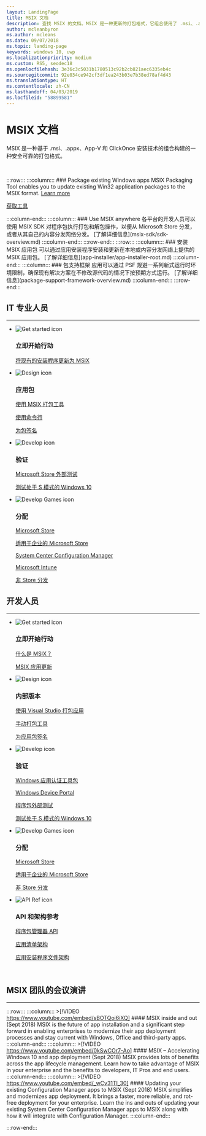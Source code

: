 ```yaml
---
layout: LandingPage
title: MSIX 文档
description: 查找 MSIX 的文档。MSIX 是一种更新的打包格式，它组合使用了 .msi、.appx、App-V 和 ClickOnce 安装技术，既安全又可靠。
author: mcleanbyron
ms.author: mcleans
ms.date: 09/07/2018
ms.topic: landing-page
keywords: windows 10, uwp
ms.localizationpriority: medium
ms.custom: RS5, seodec18
ms.openlocfilehash: 3e36c3c5031b1780513c92b2cb821aec6335eb4c
ms.sourcegitcommit: 92e034ce942cf3df1ea243b03e7b38ed78af4d43
ms.translationtype: HT
ms.contentlocale: zh-CN
ms.lasthandoff: 04/03/2019
ms.locfileid: "58899581"
---
```

# <a name="msix-documentation"></a>MSIX 文档
MSIX 是一种基于 .msi、.appx、App-V 和 ClickOnce 安装技术的组合构建的一种安全可靠的打包格式。 

<br>

:::row:::
    :::column:::
        ### Package existing Windows apps
        MSIX Packaging Tool enables you to update existing Win32 application packages to the MSIX format. [Learn more](mpt-overview.md)
<div class="nextstepaction"><p><a class="x-hidden-focus" href="https://www.microsoft.com/en-us/p/msix-packaging-tool/9n5lw3jbcxkf" data-linktype="external">获取工具</a></p></div>
    :::column-end:::
    :::column:::
        ### Use MSIX anywhere
各平台的开发人员可以使用 MSIX SDK 对程序包执行打包和解包操作，以便从 Microsoft Store 分发，或者从其自己的内容分发网络分发。 [了解详细信息](msix-sdk/sdk-overview.md)
    :::column-end:::
:::row-end:::
:::row:::
        :::column:::
        ### 安装 MSIX 应用包 可以通过应用安装程序安装和更新在本地或内容分发网络上提供的 MSIX 应用包。 [了解详细信息](app-installer/app-installer-root.md)
    :::column-end:::
    :::column:::
    ### 包支持框架 应用可以通过 PSF 规避一系列新式运行时环境限制，确保现有解决方案在不修改源代码的情况下按预期方式运行。 [了解详细信息](package-support-framework-overview.md)
    :::column-end:::
:::row-end:::

<br>

<a name="get-started"></a>
<h2>IT 专业人员</h2>
<hr />
<ul class="panelContent cardsF">
<li>
                <div class="cardSize">
                    <div class="cardPadding">
                        <div class="card">
                            <div class="cardImageOuter">
                                <div class="cardImage">
                                    <img alt="Get started icon" src="/media/common/i_get-started.svg?branch=master" data-linktype="absolute-path">
                                </div>
                            </div>
                            <div class="cardText">
                                <h3>立即开始行动</h3>                                
                <p>
                                    <a href="/en-us/windows/msix/packaging-tool/create-app-package-msi-vm" data-linktype="absolute-path">将现有的安装程序更新为 MSIX</a>
                                </p>
                            </div>
                        </div>
                    </div>
                </div>
            </li>
            <li class="x-hidden-focus">
                <div class="cardSize">
                    <div class="cardPadding">
                        <div class="card">
                            <div class="cardImageOuter">
                                <div class="cardImage">
                                    <img alt="Design icon" src="/media/common/i_management.svg?branch=master" data-linktype="absolute-path">
                                </div>
                            </div>
                            <div class="cardText">
                                <h3>应用包</h3>
                                <p>
                                    <a href="/en-us/windows/msix/mpt-overview" data-linktype="absolute-path">使用 MSIX 打包工具</a>
                                </p>
                                <p>
                                    <a href="/en-us/windows/msix/packaging-tool/package-conversion-cli" data-linktype="absolute-path">使用命令行</a>
                                </p>
                                <p>
                                    <a href="/en-us/windows/uwp/packaging/sign-app-package-using-signtool?context=/windows/msix/render" data-linktype="absolute-path">为包签名</a>
                                </p>
                            </div>
                        </div>
                    </div>
                </div>
            </li>
            <li>
                <div class="cardSize">
                    <div class="cardPadding">
                        <div class="card">
                            <div class="cardImageOuter">
                                <div class="cardImage">
                                    <img alt="Develop icon" src="/media/common/i_code-edit.svg?branch=master" data-linktype="absolute-path">
                                </div>
                            </div>
                            <div class="cardText">
                                <h3>验证</h3>
                                <p>
                                    <a href="/en-us/windows/uwp/publish/package-flights?context=/windows/msix/render" data-linktype="absolute-path">Microsoft Store 外部测试</a>
                                </p>
                                <p>
                                    <a href="/en-us/windows/uwp/porting/desktop-to-uwp-test-windows-s?context=/windows/msix/render#first-download-the-policies-and-then-choose-one" data-linktype="absolute-path">测试处于 S 模式的 Windows 10</a>
                                </p>
                            </div>
                        </div>
                    </div>
                </div>
            </li>
            <li>
                <div class="cardSize">
                    <div class="cardPadding">
                        <div class="card">
                            <div class="cardImageOuter">
                                <div class="cardImage">
                                    <img alt="Develop Games icon" src="/media/common/i_build.svg?branch=master" data-linktype="absolute-path">
                                </div>
                            </div>
                            <div class="cardText">
                                <h3>分配</h3>
                                <p>
                                    <a href="/en-us/windows/uwp/publish/app-submissions?context=/windows/msix/render" data-linktype="absolute-path">Microsoft Store</a>
                                </p>
                                <p>
                                    <a href="/en-us/windows/uwp/publish/distribute-lob-apps-to-enterprises?context=/windows/msix/render" data-linktype="absolute-path">适用于企业的 Microsoft Store</a>
                                </p>
                                <p>
                                    <a href="/en-us/sccm/apps/understand/introduction-to-application-management?context=/windows/msix/render" data-linktype="absolute-path">System Center Configuration Manager</a>
                                </p>
                                <p>
                                    <a href="/en-us/intune/introduction-intune?context=/windows/msix/render" data-linktype="absolute-path">Microsoft Intune</a>
                                </p>
                                <p>
                                    <a href="/en-us/windows/msix/app-installer/app-installer-file-overview" data-linktype="absolute-path">非 Store 分发</a>
                                </p>
                            </div>
                        </div>
                    </div>
                </div>
            </li>
</ul>

<h2>开发人员</h2>
<hr />

<ul class="panelContent cardsF">
<li>
                <div class="cardSize">
                    <div class="cardPadding">
                        <div class="card">
                            <div class="cardImageOuter">
                                <div class="cardImage">
                                    <img alt="Get started icon" src="/media/common/i_get-started.svg?branch=master" data-linktype="absolute-path">
                                </div>
                            </div>
                            <div class="cardText">
                                <h3>立即开始行动</h3>
                                <p>
                                    <a href="/en-us/windows/msix/overview">什么是 MSIX？</a>
                                </p>
                                <p>
                                    <a href="/en-us/windows/msix/app-package-updates?context=/windows/msix/render">MSIX 应用更新</a>
                                </p>
                            </div>
                        </div>
                    </div>
                </div>
            </li>
    <li>
                <div class="cardSize">
                    <div class="cardPadding">
                        <div class="card">
                            <div class="cardImageOuter">
                                <div class="cardImage">
                                    <img alt="Design icon" src="/media/common/i_management.svg?branch=master" data-linktype="absolute-path">
                                </div>
                            </div>
                            <div class="cardText">
                                <h3>内部版本</h3>
                                <p>
                                    <a href="/en-us/windows/uwp/packaging/packaging-uwp-apps?context=/windows/msix/render" data-linktype="absolute-path">使用 Visual Studio 打包应用</a>
                                </p>
                                <p>
                                    <a href="/en-us/windows/uwp/packaging/manual-packaging-root?context=/windows/msix/render" data-linktype="absolute-path">手动打包工具</a>
                                </p>
                                <p>
                                    <a href="/en-us/windows/uwp/packaging/sign-app-package-using-signtool?context=/windows/msix/render" data-linktype="absolute-path">为应用包签名</a>
                                </p>
                            </div>
                        </div>
                    </div>
                </div>
            </li>
    <li>
                <div class="cardSize">
                    <div class="cardPadding">
                        <div class="card">
                            <div class="cardImageOuter">
                                <div class="cardImage">
                                    <img alt="Develop icon" src="/media/common/i_code-edit.svg?branch=master" data-linktype="absolute-path">
                                </div>
                            </div>
                            <div class="cardText">
                                <h3>验证</h3>
                                <p>
                                    <a href="/en-us/windows/uwp/debug-test-perf/windows-app-certification-kit?context=/windows/msix/render" data-linktype="absolute-path">Windows 应用认证工具包</a>
                                </p>
                                <p>
                                    <a href="/en-us/windows/uwp/debug-test-perf/device-portal?context=/windows/msix/render" data-linktype="absolute-path">Windows Device Portal</a>
                                </p>
                                <p>
                                    <a href="/en-us/windows/uwp/publish/package-flights?context=/windows/msix/render" data-linktype="absolute-path">程序包外部测试</a>
                                </p>
                                <p>
                                    <a href="/en-us/windows/uwp/porting/desktop-to-uwp-test-windows-s?context=/windows/msix/render" data-linktype="absolute-path">测试处于 S 模式的 Windows 10</a>
                                </p>
                            </div>
                        </div>
                    </div>
                </div>
            </li>
    <li>
                <div class="cardSize">
                    <div class="cardPadding">
                        <div class="card">
                            <div class="cardImageOuter">
                                <div class="cardImage">
                                    <img alt="Develop Games icon" src="/media/common/i_build.svg?branch=master" data-linktype="absolute-path">
                                </div>
                            </div>
                            <div class="cardText">
                                <h3>分配</h3>
                                <p>
                                    <a href="/en-us/windows/uwp/publish/?context=/windows/msix/render" data-linktype="absolute-path">Microsoft Store</a>
                                </p>
                                <p>
                                    <a href="/en-us/windows/uwp/publish/distribute-lob-apps-to-enterprises?context=/windows/msix/render" data-linktype="absolute-path">适用于企业的 Microsoft Store</a>
                                </p>
                                <p>
                                    <a href="/en-us/windows/uwp/packaging/create-appinstallerfile-vs?context=/windows/msix/render" data-linktype="absolute-path">非 Store 分发</a>
                                </p>
                            </div>
                        </div>
                    </div>
                </div>
            </li>
    <li>
                <div class="cardSize">
                    <div class="cardPadding">
                        <div class="card">
                            <div class="cardImageOuter">
                                <div class="cardImage">
                                    <img alt="API Ref icon" src="/media/common/i_api-reference.svg?branch=master" data-linktype="absolute-path">
                                </div>
                            </div>
                            <div class="cardText">
                                <h3>API 和架构参考</h3>
                                <p>
                                    <a href="/uwp/api/windows.management.deployment?context=/windows/msix/render" data-linktype="absolute-path">程序包管理器 API</a>
                                </p>
                                <p>
                                    <a href="/uwp/schemas/appxpackage/appx-package-manifest?context=/windows/msix/render" data-linktype="absolute-path">应用清单架构</a>
                                </p>
                                <p>
                                    <a href="/uwp/schemas/appinstallerschema/schema-root?context=/windows/msix/render" data-linktype="absolute-path">应用安装程序文件架构</a>
                                </p>
                            </div>
                        </div>
                    </div>
                </div>
            </li>
</ul>

<br>

## <a name="conference-talks-by-msix-team"></a>MSIX 团队的会议演讲
***

:::row:::
    :::column:::
    >[!VIDEO https://www.youtube.com/embed/sBOTQoi6iXQ]
        #### MSIX inside and out (Sept 2018)
        MSIX is the future of app installation and a significant step forward in enabling enterprises to modernize their app deployment processes and stay current with Windows, Office and third-party apps. 
    :::column-end:::
    :::column:::
    >[!VIDEO https://www.youtube.com/embed/0kSwCOr7-Ao]
        #### MSIX – Accelerating Windows 10 and app deployment (Sept 2018)
        MSIX provides lots of benefits across the app lifecycle management. Learn how to take advantage of MSIX in your enterprise and the benefits to developers, IT Pros and end users. 
    :::column-end:::
    :::column:::
    >[!VIDEO https://www.youtube.com/embed/_wCv31TI_30]
        #### Updating your existing Configuration Manager apps to MSIX (Sept 2018)
        MSIX simplifies and modernizes app deployment. It brings a faster, more reliable, and rot-free deployment for your enterprise. Learn the ins and outs of updating your existing System Center Configuration Manager apps to MSIX along with how it will integrate with Configuration Manager. 
    :::column-end:::

    
:::row-end:::


